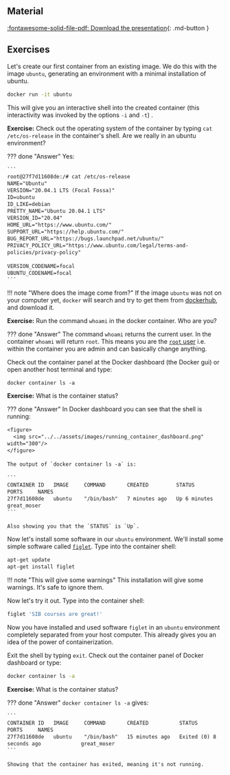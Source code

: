 ## Material

[:fontawesome-solid-file-pdf: Download the presentation](../assets/pdf/introduction_containers.pdf){: .md-button }

## Exercises

Let's create our first container from an existing image. We do this with the image `ubuntu`, generating an environment with a minimal installation of ubuntu.  

```sh
docker run -it ubuntu
```

This will give you an interactive shell into the created container (this interactivity was invoked by the options `-i` and `-t`) .

**Exercise:** Check out the operating system of the container by typing `cat /etc/os-release` in the container's shell. Are we really in an ubuntu environment?

??? done "Answer"
    Yes:

    ```
    root@27f7d11608de:/# cat /etc/os-release
    NAME="Ubuntu"
    VERSION="20.04.1 LTS (Focal Fossa)"
    ID=ubuntu
    ID_LIKE=debian
    PRETTY_NAME="Ubuntu 20.04.1 LTS"
    VERSION_ID="20.04"
    HOME_URL="https://www.ubuntu.com/"
    SUPPORT_URL="https://help.ubuntu.com/"
    BUG_REPORT_URL="https://bugs.launchpad.net/ubuntu/"
    PRIVACY_POLICY_URL="https://www.ubuntu.com/legal/terms-and-policies/privacy-policy"

    VERSION_CODENAME=focal
    UBUNTU_CODENAME=focal
    ```

!!! note "Where does the image come from?"
    If the image `ubuntu` was not on your computer yet, `docker` will search and try to get them from [dockerhub](https://hub.docker.com/), and download it.

**Exercise:** Run the command `whoami` in the docker container. Who are you?

??? done "Answer"
    The command `whoami` returns the current user. In the container `whoami` will return `root`. This means you are the [`root` user](https://en.wikipedia.org/wiki/Superuser) i.e. within the container you are admin and can basically change anything.  

Check out the container panel at the Docker dashboard (the Docker gui) or open another host terminal and type:

```
docker container ls -a
```

**Exercise:** What is the container status?

??? done "Answer"
    In Docker dashboard you can see that the shell is running:

    <figure>
      <img src="../../assets/images/running_container_dashboard.png" width="300"/>
    </figure>

    The output of `docker container ls -a` is:

    ```
    CONTAINER ID   IMAGE     COMMAND       CREATED         STATUS         PORTS     NAMES
    27f7d11608de   ubuntu    "/bin/bash"   7 minutes ago   Up 6 minutes             great_moser
    ```

    Also showing you that the `STATUS` is `Up`.

Now let's install some software in our `ubuntu` environment. We'll install some simple software called [`figlet`](http://www.figlet.org/). Type into the container shell:

```sh
apt-get update
apt-get install figlet
```

!!! note "This will give some warnings"
    This installation will give some warnings. It's safe to ignore them.

Now let's try it out. Type into the container shell:

```sh
figlet 'SIB courses are great!'
```

Now you have installed and used software `figlet` in an `ubuntu` environment completely separated from your host computer. This already gives you an idea of the power of containerization.

Exit the shell by typing `exit`. Check out the container panel of Docker dashboard or type:

```sh
docker container ls -a
```

**Exercise:** What is the container status?

??? done "Answer"
    `docker container ls -a` gives:

    ```
    CONTAINER ID   IMAGE     COMMAND       CREATED          STATUS                     PORTS     NAMES
    27f7d11608de   ubuntu    "/bin/bash"   15 minutes ago   Exited (0) 8 seconds ago             great_moser
    ```

    Showing that the container has exited, meaning it's not running.
